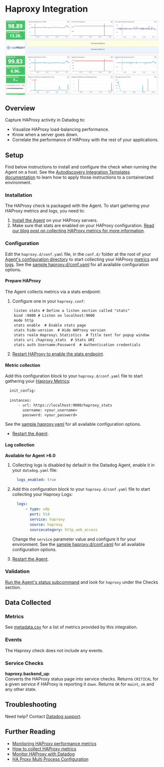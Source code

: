 # Haproxy Integration

![HAProxy Out of the box Dashboard][1]

## Overview

Capture HAProxy activity in Datadog to:

* Visualize HAProxy load-balancing performance.
* Know when a server goes down.
* Correlate the performance of HAProxy with the rest of your applications.

## Setup

Find below instructions to install and configure the check when running the Agent on a host. See the [Autodiscovery Integration Templates documentation][2] to learn how to apply those instructions to a containerized environment.

### Installation

The HAProxy check is packaged with the Agent. To start gathering your HAProxy metrics and logs, you need to:

1. [Install the Agent][3] on your HAProxy servers.
2. Make sure that stats are enabled on your HAProxy configuration. [Read our blog post on collecting HAProxy metrics for more information][4].

### Configuration

Edit the `haproxy.d/conf.yaml` file, in the `conf.d/` folder at the root of your [Agent's configuration directory][5] to start collecting your HAProxy [metrics](#metric-collection) and [logs](#log-collection).
See the [sample haproxy.d/conf.yaml][6] for all available configuration options.

#### Prepare HAProxy

The Agent collects metrics via a stats endpoint:

1. Configure one in your `haproxy.conf`:

```
    listen stats # Define a listen section called "stats"
    bind :9000 # Listen on localhost:9000
    mode http
    stats enable  # Enable stats page
    stats hide-version  # Hide HAProxy version
    stats realm Haproxy\ Statistics  # Title text for popup window
    stats uri /haproxy_stats  # Stats URI
    stats auth Username:Password  # Authentication credentials
```

2. [Restart HAProxy to enable the stats endpoint][7].

#### Metric collection

Add this configuration block to your `haproxy.d/conf.yaml` file to start gathering your [Haproxy Metrics](#metrics):

```
  init_config:

  instances:
      - url: https://localhost:9000/haproxy_stats
        username: <your_username>
        password: <your_password>
```

See the [sample haproxy.yaml][6] for all available configuration options.

*  [Restart the Agent][8].

#### Log collection

**Available for Agent >6.0**

1. Collecting logs is disabled by default in the Datadog Agent, enable it in your `datadog.yaml` file:

    ```yaml
      logs_enabled: true
    ```

2. Add this configuration block to your `haproxy.d/conf.yaml` file to start collecting your Haproxy Logs:

    ```yaml
      logs:
          - type: udp
            port: 514
            service: haproxy
            source: haproxy
            sourcecategory: http_web_access
    ```

    Change the `service` parameter value and configure it for your environment. See the [sample haproxy.d/conf.yaml][6] for all available configuration options.

3. [Restart the Agent][8].

### Validation

[Run the Agent's status subcommand][10] and look for `haproxy` under the Checks section.

## Data Collected
### Metrics
See [metadata.csv][11] for a list of metrics provided by this integration.

### Events
The Haproxy check does not include any events.

### Service Checks
**haproxy.backend_up**:<br>
Converts the HAProxy status page into service checks.
Returns `CRITICAL` for a given service if HAProxy is reporting it `down`.
Returns `OK` for `maint`, `ok` and any other state.

## Troubleshooting
Need help? Contact [Datadog support][12].

## Further Reading

* [Monitoring HAProxy performance metrics][13]
* [How to collect HAProxy metrics][14]
* [Monitor HAProxy with Datadog][15]
* [HA Proxy Multi Process Configuration][16]

[1]: https://raw.githubusercontent.com/DataDog/integrations-core/39f2cb0977c0e0446a0e905d15d2e9a4349b3b5d/haproxy/images/haproxy-dash.png
[2]: https://docs.datadoghq.com/agent/autodiscovery/integrations
[3]: https://app.datadoghq.com/account/settings#agent
[4]: https://www.datadoghq.com/blog/how-to-collect-haproxy-metrics
[5]: https://docs.datadoghq.com/agent/guide/agent-configuration-files/?tab=agentv6#agent-configuration-directory
[6]: https://github.com/DataDog/integrations-core/blob/master/haproxy/datadog_checks/haproxy/data/conf.yaml.example
[7]: https://www.haproxy.org/download/1.7/doc/management.txt
[8]: https://docs.datadoghq.com/agent/guide/agent-commands/?tab=agentv6#start-stop-and-restart-the-agent
[10]: https://docs.datadoghq.com/agent/guide/agent-commands/?tab=agentv6#agent-status-and-information
[11]: https://github.com/DataDog/integrations-core/blob/master/haproxy/metadata.csv
[12]: https://docs.datadoghq.com/help
[13]: https://www.datadoghq.com/blog/monitoring-haproxy-performance-metrics
[14]: https://www.datadoghq.com/blog/how-to-collect-haproxy-metrics
[15]: https://www.datadoghq.com/blog/monitor-haproxy-with-datadog
[16]: https://docs.datadoghq.com/integrations/faq/haproxy-multi-process
